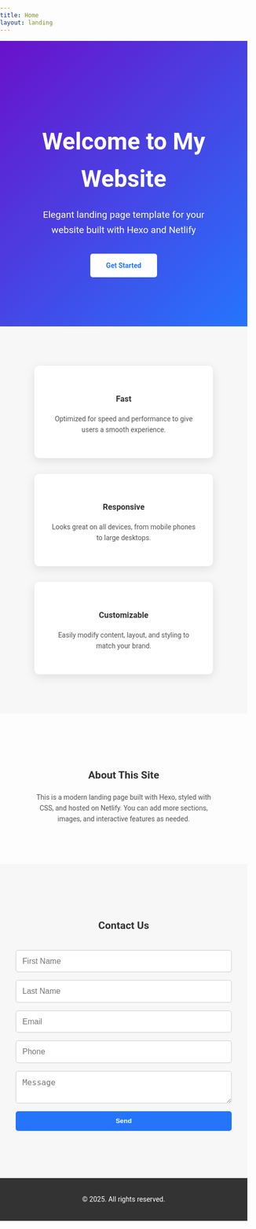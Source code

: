 ```yaml
---
title: Home
layout: landing
---
```


<!-- Paste the full elegant HTML landing page here -->
<!DOCTYPE html>
<html lang="en">
<head>
  <meta charset="UTF-8">
  <title><%= config.title %></title>
  <meta name="viewport" content="width=device-width, initial-scale=1.0">
  <link href="https://fonts.googleapis.com/css2?family=Roboto:wght@400;700&display=swap" rel="stylesheet">
  <style>
    body {
      font-family: 'Roboto', sans-serif;
      margin: 0;
      padding: 0;
      color: #333;
      line-height: 1.6;
    }
    a { text-decoration: none; }
    .container { max-width: 1200px; margin: 0 auto; padding: 0 2rem; }
    #hero {
      background: linear-gradient(135deg, #6a11cb 0%, #2575fc 100%);
      color: white;
      text-align: center;
      padding: 100px 2rem;
    }
    #hero h1 { font-size: 3rem; margin-bottom: 1rem; }
    #hero p { font-size: 1.2rem; margin-bottom: 2rem; }
    .btn {
      display: inline-block;
      padding: 0.8rem 2rem;
      background: #fff;
      color: #2575fc;
      font-weight: bold;
      border-radius: 5px;
      transition: 0.3s;
    }
    .btn:hover { background: #f0f0f0; }
    /* Features */
    #features {
      display: flex;
      flex-wrap: wrap;
      gap: 2rem;
      justify-content: center;
      padding: 80px 0;
      background: #f7f7f7;
    }
    .feature-card {
      background: #fff;
      padding: 2rem;
      border-radius: 10px;
      box-shadow: 0 5px 20px rgba(0,0,0,0.1);
      flex: 1;
      min-width: 250px;
      max-width: 300px;
      text-align: center;
      transition: transform 0.3s;
    }
    .feature-card:hover { transform: translateY(-10px); }
    .feature-card h3 { margin-bottom: 1rem; }
    .feature-card p { color: #555; }
    /* About Section */
    #about {
      padding: 80px 2rem;
      text-align: center;
    }
    #about h2 { margin-bottom: 1rem; }
    #about p { max-width: 800px; margin: 0 auto; color: #555; }
    /* Contact Section */
    #contact { background: #f7f7f7; padding: 80px 2rem; }
    #contact h2 { text-align: center; margin-bottom: 2rem; }
    #contact-form {
      max-width: 600px;
      margin: 0 auto;
      display: flex;
      flex-direction: column;
      gap: 1rem;
    }
    #contact-form input, #contact-form textarea {
      padding: 0.8rem;
      border: 1px solid #ccc;
      border-radius: 5px;
      width: 100%;
      box-sizing: border-box;
      font-size: 1rem;
    }
    #contact-form button {
      padding: 0.8rem;
      border: none;
      background: #2575fc;
      color: #fff;
      font-weight: bold;
      border-radius: 5px;
      cursor: pointer;
      transition: 0.3s;
    }
    #contact-form button:hover { background: #6a11cb; }
    #response-message { text-align: center; margin-top: 1rem; font-weight: bold; color: green; }
    /* Footer */
    footer {
      background: #333;
      color: #fff;
      text-align: center;
      padding: 2rem;
    }
    @media (max-width: 768px) {
      #features { flex-direction: column; align-items: center; }
    }
  </style>
</head>
<body>

  <!-- Hero Section -->
  <section id="hero">
    <div class="container">
      <h1>Welcome to My Website</h1>
      <p>Elegant landing page template for your website built with Hexo and Netlify</p>
      <a href="#contact" class="btn">Get Started</a>
    </div>
  </section>

  <!-- Features Section -->
  <section id="features" class="container">
    <div class="feature-card">
      <h3>Fast</h3>
      <p>Optimized for speed and performance to give users a smooth experience.</p>
    </div>
    <div class="feature-card">
      <h3>Responsive</h3>
      <p>Looks great on all devices, from mobile phones to large desktops.</p>
    </div>
    <div class="feature-card">
      <h3>Customizable</h3>
      <p>Easily modify content, layout, and styling to match your brand.</p>
    </div>
  </section>

  <!-- About Section -->
  <section id="about">
    <div class="container">
      <h2>About This Site</h2>
      <p>This is a modern landing page built with Hexo, styled with CSS, and hosted on Netlify. You can add more sections, images, and interactive features as needed.</p>
    </div>
  </section>

  <!-- Contact Section -->
  <section id="contact">
    <h2>Contact Us</h2>
    <form action="https://formspree.io/f/mldlqbdz" method="POST" id="contact-form">
      <input type="text" name="firstName" placeholder="First Name" required>
      <input type="text" name="lastName" placeholder="Last Name" required>
      <input type="email" name="email" placeholder="Email" required>
      <input type="tel" name="phone" placeholder="Phone">
      <textarea name="message" placeholder="Message" required></textarea>
      <button type="submit">Send</button>
    </form>
    <div id="response-message"></div>
  </section>

  <!-- Footer -->
  <footer>
    &copy; 2025. All rights reserved.
  </footer>

  <!-- Formspree JS -->
  <script>
    const form = document.getElementById('contact-form');

    form.addEventListener('submit', async function(e) {
      e.preventDefault();
      const formData = new FormData(form);
      const plainFormData = Object.fromEntries(formData.entries());

      const response = await fetch(form.action, {
        method: 'POST',
        headers: { 'Accept': 'application/json' },
        body: JSON.stringify(plainFormData)
      });

      if (response.ok) {
        document.getElementById('response-message').innerText = "Thank you! Your message was sent.";
        form.reset();
      } else {
        document.getElementById('response-message').innerText = "Oops! Something went wrong.";
      }
    });
  </script>

</body>
</html>
